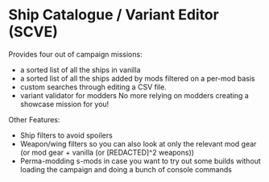 # Ship Catalogue / Variant Editor (SCVE)
 
Provides four out of campaign missions:
- a sorted list of all the ships in vanilla
- a sorted list of all the ships added by mods filtered on a per-mod basis
- custom searches through editing a CSV file.
- variant validator for modders
No more relying on modders creating a showcase mission for you!

Other Features:
- Ship filters to avoid spoilers
- Weapon/wing filters so you can also look at only the relevant mod gear (or mod gear + vanilla (or [REDACTED]^2 weapons))
- Perma-modding s-mods in case you want to try out some builds without loading the campaign and doing a bunch of console commands
